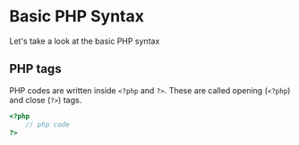# Basic PHP Syntax
Let's take a look at the basic PHP syntax

## PHP tags
PHP codes are written inside `<?php` and `?>`. These are called opening (`<?php`) and close (`?>`) tags.

```php
<?php
    // php code
?>
```


